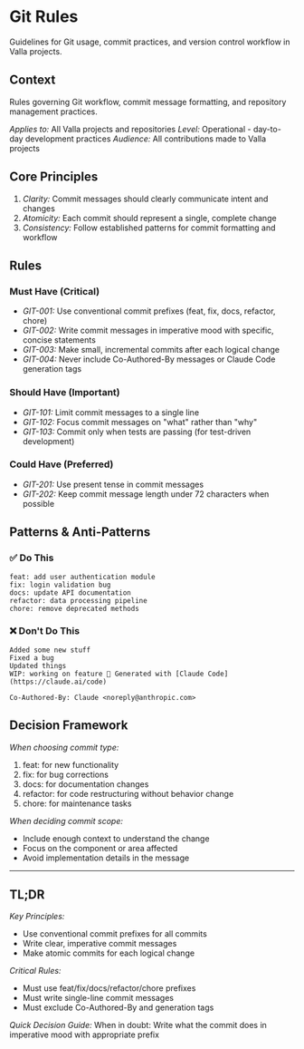 # Git Rules

Guidelines for Git usage, commit practices, and version control workflow in Valla projects.

## Context

Rules governing Git workflow, commit message formatting, and repository management practices.

*Applies to:* All Valla projects and repositories
*Level:* Operational - day-to-day development practices
*Audience:* All contributions made to Valla projects

## Core Principles

1. *Clarity:* Commit messages should clearly communicate intent and changes
2. *Atomicity:* Each commit should represent a single, complete change
3. *Consistency:* Follow established patterns for commit formatting and workflow

## Rules

### Must Have (Critical)

- *GIT-001:* Use conventional commit prefixes (feat, fix, docs, refactor, chore)
- *GIT-002:* Write commit messages in imperative mood with specific, concise statements
- *GIT-003:* Make small, incremental commits after each logical change
- *GIT-004:* Never include Co-Authored-By messages or Claude Code generation tags

### Should Have (Important)

- *GIT-101:* Limit commit messages to a single line
- *GIT-102:* Focus commit messages on "what" rather than "why"
- *GIT-103:* Commit only when tests are passing (for test-driven development)

### Could Have (Preferred)

- *GIT-201:* Use present tense in commit messages
- *GIT-202:* Keep commit message length under 72 characters when possible

## Patterns & Anti-Patterns

### ✅ Do This

```
feat: add user authentication module
fix: login validation bug
docs: update API documentation
refactor: data processing pipeline
chore: remove deprecated methods
```

### ❌ Don't Do This

```
Added some new stuff
Fixed a bug
Updated things
WIP: working on feature 🤖 Generated with [Claude Code](https://claude.ai/code)

Co-Authored-By: Claude <noreply@anthropic.com>
```

## Decision Framework

*When choosing commit type:*
1. feat: for new functionality
2. fix: for bug corrections
3. docs: for documentation changes
4. refactor: for code restructuring without behavior change
5. chore: for maintenance tasks

*When deciding commit scope:*
- Include enough context to understand the change
- Focus on the component or area affected
- Avoid implementation details in the message

---

## TL;DR

*Key Principles:*
- Use conventional commit prefixes for all commits
- Write clear, imperative commit messages
- Make atomic commits for each logical change

*Critical Rules:*
- Must use feat/fix/docs/refactor/chore prefixes
- Must write single-line commit messages
- Must exclude Co-Authored-By and generation tags

*Quick Decision Guide:*
When in doubt: Write what the commit does in imperative mood with appropriate prefix
